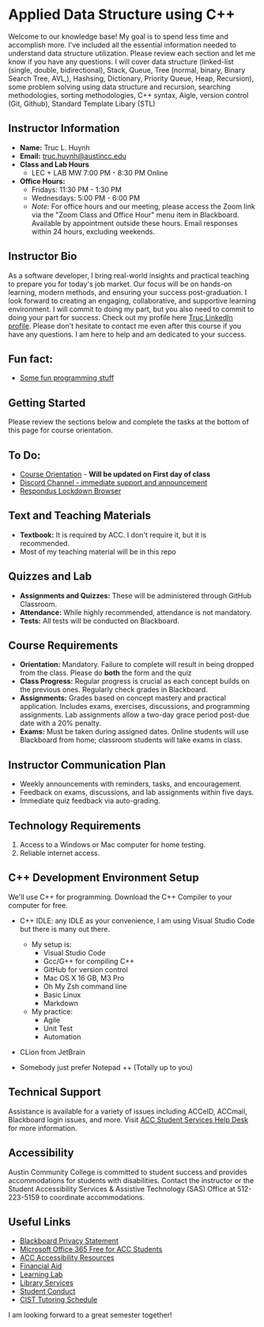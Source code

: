 # Applied Data Structure using C++

Welcome to our knowledge base! My goal is to spend less time and accomplish more. I've included all the essential information needed to understand data structure utilization. Please review each section and let me know if you have any questions.
I will cover data structure (linked-list (single, double, bidirectional), Stack, Queue, Tree (normal, binary, Binary Search Tree, AVL,), Hashsing, Dictionary, Priority Queue, Heap, Recursion), some problem solving using data structure and recursion, searching methodologies, sorting methodologies, C++ syntax, Aigle, version control (Git, Github), Standard Template Libary (STL) 

## Instructor Information

- **Name:** Truc L. Huynh
- **Email:** [truc.huynh@austincc.edu](mailto:truc.huynh@austincc.edu)
- **Class and Lab Hours**
   - LEC + LAB MW 7:00 PM - 8:30 PM Online
- **Office Hours:**
   - Fridays: 11:30 PM - 1:30 PM
   - Wednesdays: 5:00 PM - 6:00 PM
   - *Note:* For office hours and our meeting, please access the Zoom link via the "Zoom Class and Office Hour" menu item in Blackboard. Available by appointment outside these hours. Email responses within 24 hours, excluding weekends.

## Instructor Bio

As a software developer, I bring real-world insights and practical teaching to prepare you for today's job market. Our focus will be on hands-on learning, modern methods, and ensuring your success post-graduation. I look forward to creating an engaging, collaborative, and supportive learning environment. I will commit to doing my part, but you also need to commit to doing your part for success.
Check out my profile here [Truc LinkedIn profile](https://www.linkedin.com/in/trucdev/). Please don't hesitate to contact me even after this course if you have any questions. I am here to help and am dedicated to your success.
## Fun fact:
- [Some fun programming stuff](https://chatgpt.com/share/289d35cb-c901-4954-8a0e-594f05a38d48)

## Getting Started

Please review the sections below and complete the tasks at the bottom of this page for course orientation.

## To Do:
- [Course Orientation]() - **Will be updated on First day of class**
- [Discord Channel - immediate support and announcement](https://discord.gg/vmKNyHEtcr)
- [Respondus Lockdown Browser](https://instruction.austincc.edu/students/article/respondus-lockdown-browser/)

## Text and Teaching Materials

- **Textbook:** It is required by ACC. I don't require it, but it is recommended.
- Most of my teaching material will be in this repo

## Quizzes and Lab
- **Assignments and Quizzes:** These will be administered through GitHub Classroom.
- **Attendance:** While highly recommended, attendance is not mandatory.
- **Tests:** All tests will be conducted on Blackboard.

## Course Requirements

- **Orientation:** Mandatory. Failure to complete will result in being dropped from the class. Please do **both** the form and the quiz
- **Class Progress:** Regular progress is crucial as each concept builds on the previous ones. Regularly check grades in Blackboard.
- **Assignments:** Grades based on concept mastery and practical application. Includes exams, exercises, discussions, and programming assignments. Lab assignments allow a two-day grace period post-due date with a 20% penalty.
- **Exams:** Must be taken during assigned dates. Online students will use Blackboard from home; classroom students will take exams in class.

## Instructor Communication Plan

- Weekly announcements with reminders, tasks, and encouragement.
- Feedback on exams, discussions, and lab assignments within five days.
- Immediate quiz feedback via auto-grading.

## Technology Requirements

1. Access to a Windows or Mac computer for home testing.
2. Reliable internet access.

## C++ Development Environment Setup

We'll use C++ for programming. Download the C++ Compiler to your computer for free.
- C++ IDLE: any IDLE as your convenience, I am using Visual Studio Code but there is many out there.
   - My setup is:
      - Visual Studio Code
      - Gcc/G++ for compiling C++ 
      - GitHub for version control
      - Mac OS X 16 GB, M3 Pro
      - Oh My Zsh command line
      - Basic Linux
      - Markdown
   - My practice:
      - Agile
      - Unit Test
      - Automation

- CLion from JetBrain
- Somebody just prefer Notepad ++ (Totally up to you)


## Technical Support

Assistance is available for a variety of issues including ACCeID, ACCmail, Blackboard login issues, and more. Visit [ACC Student Services Help Desk](https://www.austincc.edu/helpdesk) for more information.

## Accessibility

Austin Community College is committed to student success and provides accommodations for students with disabilities. Contact the instructor or the Student Accessibility Services & Assistive Technology (SAS) Office at 512-223-5159 to coordinate accommodations.

## Useful Links

- [Blackboard Privacy Statement](https://www.anthology.com/trust-center/privacy-statement)
- [Microsoft Office 365 Free for ACC Students](https://sites.austincc.edu/newsroom/2014/12/05/microsoft-office-365-offered-free-to-acc-students-employees/)
- [ACC Accessibility Resources](https://www.austincc.edu/students/disability-services)
- [Financial Aid](https://students.austincc.edu/financial-aid/apply-for-financial-aid/)
- [Learning Lab](https://students.austincc.edu/learning-lab/)
- [Library Services](https://library.austincc.edu/)
- [Student Conduct](https://students.austincc.edu/student-rights-responsibilities/student-conduct/)
- [CIST Tutoring Schedule](https://sites.austincc.edu/cs/student-resources/csit-tutoring-schedule/)

I am looking forward to a great semester together!
